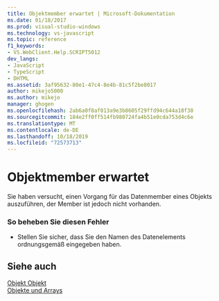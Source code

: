 ```yaml
---
title: Objektmember erwartet | Microsoft-Dokumentation
ms.date: 01/18/2017
ms.prod: visual-studio-windows
ms.technology: vs-javascript
ms.topic: reference
f1_keywords:
- VS.WebClient.Help.SCRIPT5012
dev_langs:
- JavaScript
- TypeScript
- DHTML
ms.assetid: 3af95632-80e1-47c4-8e4b-81c5f2be8017
author: mikejo5000
ms.author: mikejo
manager: ghogen
ms.openlocfilehash: 2ab6a0f8af013a9e3b8605f29ffd94c644a18f38
ms.sourcegitcommit: 184e2ff0ff514fb980724fa4b51e0cda753d4c6e
ms.translationtype: MT
ms.contentlocale: de-DE
ms.lasthandoff: 10/18/2019
ms.locfileid: "72573713"
---
```

# <a name="object-member-expected"></a>Objektmember erwartet
Sie haben versucht, einen Vorgang für das Datenmember eines Objekts auszuführen, der Member ist jedoch nicht vorhanden.  
  
### <a name="to-correct-this-error"></a>So beheben Sie diesen Fehler  
  
- Stellen Sie sicher, dass Sie den Namen des Datenelements ordnungsgemäß eingegeben haben.  
  
## <a name="see-also"></a>Siehe auch  
 [Objekt Objekt](../../javascript/reference/object-object-javascript.md)   
 [Objekte und Arrays](../../javascript/objects-and-arrays-javascript.md)